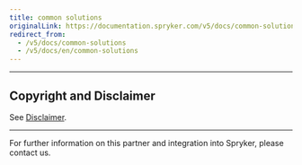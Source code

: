 ```yaml
---
title: common solutions
originalLink: https://documentation.spryker.com/v5/docs/common-solutions
redirect_from:
  - /v5/docs/common-solutions
  - /v5/docs/en/common-solutions
---
```


---

## Copyright and Disclaimer

See [Disclaimer](https://github.com/spryker/spryker-documentation).

---
For further information on this partner and integration into Spryker, please contact us.

<div class="hubspot-form js-hubspot-form" data-portal-id="2770802" data-form-id="163e11fb-e833-4638-86ae-a2ca4b929a41" id="hubspot-1"></div>


